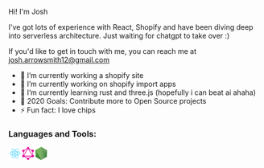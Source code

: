 Hi! I'm Josh

I've got lots of experience with React, Shopify and have been diving deep into serverless architecture. Just waiting for chatgpt to take over :)

If you'd like to get in touch with me, you can reach me at josh.arrowsmith12@gmail.com 

- 🔭 I’m currently working a shopify site
- 🔭 I’m currently working on shopify import apps
- 🌱 I’m currently learning rust and three.js (hopefully i can beat ai ahaha)
- 🥅 2020 Goals: Contribute more to Open Source projects
- ⚡ Fun fact: I love chips

### Languages and Tools:
<img align="left" alt="React" width="26px" src="https://raw.githubusercontent.com/github/explore/80688e429a7d4ef2fca1e82350fe8e3517d3494d/topics/react/react.png" />
<img align="left" alt="GraphQL" width="26px" src="https://raw.githubusercontent.com/github/explore/80688e429a7d4ef2fca1e82350fe8e3517d3494d/topics/graphql/graphql.png" />
<img align="left" alt="Node.js" width="26px" src="https://raw.githubusercontent.com/github/explore/80688e429a7d4ef2fca1e82350fe8e3517d3494d/topics/nodejs/nodejs.png" />
